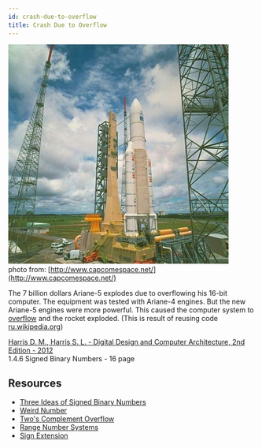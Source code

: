 ```yaml
---
id: crash-due-to-overflow
title: Crash Due to Overflow
---
```


[![Ariane-5](ariane-5-v88-pad-03.jpg)](ariane-5-v88-pad-03.jpg)  
photo from: [http://www.capcomespace.net/](http://www.capcomespace.net/)

The 7 billion dollars Ariane-5 explodes due to overflowing his 16-bit computer.
The equipment was tested with Ariane-4 engines. But
the new Ariane-5 engines were more powerful. This caused the computer system to [overflow](twos-complement-overflow) and the rocket exploded. (This is result of reusing code <a href='https://ru.wikipedia.org/wiki/%D0%9F%D0%BE%D0%B2%D1%82%D0%BE%D1%80%D0%BD%D0%BE%D0%B5_%D0%B8%D1%81%D0%BF%D0%BE%D0%BB%D1%8C%D0%B7%D0%BE%D0%B2%D0%B0%D0%BD%D0%B8%D0%B5_%D0%BA%D0%BE%D0%B4%D0%B0#%D0%94%D0%BE%D1%81%D1%82%D0%BE%D0%B8%D0%BD%D1%81%D1%82%D0%B2%D0%B0_%D0%B8_%D0%BD%D0%B5%D0%B4%D0%BE%D1%81%D1%82%D0%B0%D1%82%D0%BA%D0%B8_%D0%BC%D0%B5%D1%82%D0%BE%D0%B4%D0%B0_%D0%BF%D0%BE%D0%B2%D1%82%D0%BE%D1%80%D0%BD%D0%BE%D0%B3%D0%BE_%D0%B8%D1%81%D0%BF%D0%BE%D0%BB%D1%8C%D0%B7%D0%BE%D0%B2%D0%B0%D0%BD%D0%B8%D1%8F' class='external'>ru.wikipedia.org</a>)

[Harris D. M., Harris S. L. - Digital Design and Computer Architecture, 2nd Edition - 2012](../../books/Digital-design-and-computer-architecture--MIPS-Edition--2012.pdf)  
1.4.6 Signed Binary Numbers - 16 page

## Resources

- [Three Ideas of Signed Binary Numbers](three-ideas-signed-binary-numbers)
- [Weird Number](weird-number)
- [Two's Complement Overflow](twos-complement-overflow)
- [Range Number Systems](range-number-systems)
- [Sign Extension](sign-extension)

